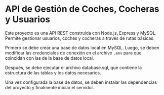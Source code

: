 # API de Gestión de Coches, Cocheras y Usuarios

Este proyecto es una API REST construida con Node.js, Express y MySQL. Permite gestionar usuarios, coches y cocheras a través de rutas básicas.

Primero se debe crear una base de datos local en MySQL. Luego, se deben modificar las credenciales de conexión en el archivo `.env` para que coincidan con las de la base de datos local.

Después, se debe ejecutar el archivo database.sql, que contiene la estructura de las tablas y los datos necesarios.

Una vez configurada la base de datos, se deben instalar las dependencias del proyecto y finalmente iniciar el servidor.
